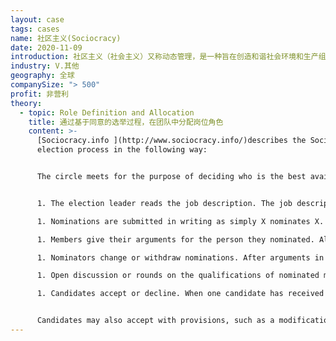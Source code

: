```yaml
---
layout: case
tags: cases
name: 社区主义(Sociocracy)
date: 2020-11-09
introduction: 社区主义（社会主义）又称动态管理，是一种旨在创造和谐社会环境和生产组织的管理体系。它的特点是在决策中使用同意而不是多数票，以及由相互了解的成员进行讨论。
industry: V.其他
geography: 全球
companySize: "> 500"
profit: 非营利
theory:
  - topic: Role Definition and Allocation
    title: 通过基于同意的选举过程，在团队中分配岗位角色
    content: >-
      [Sociocracy.info ](http://www.sociocracy.info/)describes the Sociocratic
      election process in the following way: 


      The circle meets for the purpose of deciding who is the best available person for a job. Election is by the consent of all members present or their consent to using a method other than consent. Alternate methods may include range voting, preference voting, majority vote, etc. The group may also consent to delegating the final decision.


      1. The election leader reads the job description. The job description defines the aim of the election. As an aim, it establishes the basis for argument and consent. The group may have previously defined the functions and tasks of the person to be elected and consented to the job description, or it may be done in the same meeting. The election leader may have been previously elected, may be the regular leader of the group, or may be elected in the same meeting. This is determined by the size and complexity of the organization and the nature of the election, whether, for example, it is expected to be highly competitive or is a key position.

      1. Nominations are submitted in writing as simply X nominates X. Circle members may nominate themselves. They may nominate someone who is not a member of the circle or nominate an “outside search” for someone not currently a member of the circle.

      1. Members give their arguments for the person they nominated. All arguments for one nominee are presented in the same round, asking the additional nominators if they have arguments to add to those of the first person to present. The election leader should monitor whether arguments are based on the job description and the ability of the person to fulfill its requirements and stop the presenter if they are not.

      1. Nominators change or withdraw nominations. After arguments in favor of nominations are presented, members are given the opportunity to change or withdraw their nominations.

      1. Open discussion or rounds on the qualifications of nominated members. Depending on the size of the circle, members may do rounds to discuss the candidates or have open discussion facilitated by the election leader. At this time any concerns about or objections to candidates may be addressed by the candidate or other by other members of the circle. When appropriate, the election leader may suggest that one person seems to be the best candidate. The group must consent to this decision.

      1. Candidates accept or decline. When one candidate has received the consent of all members present, that candidate is asked if they will accept the position. Candidates are not allowed to decline before this point because some candidates migh decline prematurely for fear of standing for election or inappropriately believing themselves to be unqualified. On hearing why their peers have elected them, candidates are more likely to accept.


      Candidates may also accept with provisions, such as a modification in the job description, additional financial or personal support, etc. The group must decide to accept these changes by consent. If they do not, another round may be conducted to elect another of the candidates nominated or a new election conducted.^[Source:  <http://www.sociocracy.info/about-sociocracy/the-sociocratic-election-process/> The article gives further interesting information about conditions that make for good or bad election decisions.]
---
```

